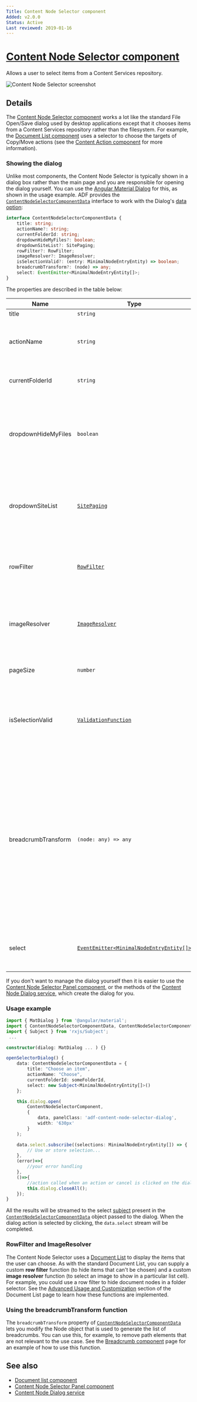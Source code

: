 ```yaml
---
Title: Content Node Selector component
Added: v2.0.0
Status: Active
Last reviewed: 2019-01-16
---
```


# [Content Node Selector component](../../content-services/content-node-selector/content-node-selector.component.ts "Defined in content-node-selector.component.ts")

Allows a user to select items from a Content Services repository.

![Content Node Selector screenshot](../docassets/images/ContentNodeSelector.png)

## Details

The [Content Node Selector component](../content-services/content-node-selector.component.md) works a lot like the standard File Open/Save
dialog used by desktop applications except that it chooses items from a Content Services
repository rather than the filesystem. For example, the
[Document List component](document-list.component.md) uses a selector to choose the targets
of Copy/Move actions (see the [Content Action component](content-action.component.md) for
more information).

### Showing the dialog

Unlike most components, the Content Node Selector is typically shown in a dialog box
rather than the main page and you are responsible for opening the dialog yourself. You can use the
[Angular Material Dialog](https://material.angular.io/components/dialog/overview) for this,
as shown in the usage example. ADF provides the [`ContentNodeSelectorComponentData`](../../content-services/content-node-selector/content-node-selector.component-data.interface.ts) interface
to work with the Dialog's
[data option](https://material.angular.io/components/dialog/overview#sharing-data-with-the-dialog-component-):

```ts
interface ContentNodeSelectorComponentData {
    title: string;
    actionName?: string;
    currentFolderId: string;
    dropdownHideMyFiles?: boolean;
    dropdownSiteList?: SitePaging;
    rowFilter?: RowFilter;
    imageResolver?: ImageResolver;
    isSelectionValid?: (entry: MinimalNodeEntryEntity) => boolean;
    breadcrumbTransform?: (node) => any;
    select: EventEmitter<MinimalNodeEntryEntity[]>;
}
```

The properties are described in the table below:

| Name | Type | Default value | Description |
| ---- | ---- | ------------- | ----------- |
| title | `string` | "" | Dialog title |
| actionName | `string` | "" | Text to appear on the dialog's main action button ("Move", "Copy", etc) |
| currentFolderId | `string` | `null` | Node ID of the folder currently listed. |
| dropdownHideMyFiles | `boolean` | `false` | Hide the "My Files" option added to the site list by default. See the [Sites Dropdown component](sites-dropdown.component.md) for more information. |
| dropdownSiteList | [`SitePaging`](https://github.com/Alfresco/alfresco-js-api/blob/master/src/alfresco-core-rest-api/docs/SitePaging.md) | `null` | Custom site for site dropdown same as siteList. See the [Sites Dropdown component](sites-dropdown.component.md) for more information. |
| rowFilter | [`RowFilter`](../../lib/content-services/document-list/data/row-filter.model.ts) | `null` | Custom row filter function. See the [Document List component](document-list.component.md#custom-row-filter) for more information. |
| imageResolver | [`ImageResolver`](../../lib/content-services/document-list/data/image-resolver.model.ts) | `null` | Custom image resolver function. See the [Document List component](document-list.component.md#custom-row-filter) for more information. |
| pageSize | `number` |  | Number of items shown per page in the list. |
| isSelectionValid | [`ValidationFunction`](../../lib/content-services/content-node-selector/content-node-selector-panel.component.ts) | `defaultValidation` | Function used to decide if the selected node has permission to be selected. Default value is a function that always returns true. |
| breadcrumbTransform | `(node: any) => any` |  | Transformation to be performed on the chosen/folder node before building the breadcrumb UI. Can be useful when custom formatting is needed for the breadcrumb. You can change the path elements from the node that are used to build the breadcrumb using this function. |
| select | [`EventEmitter<MinimalNodeEntryEntity[]>`](../content-services/document-library.model.md) |  | Event emitted with the current node selection when the dialog closes |

If you don't want to manage the dialog yourself then it is easier to use the
[Content Node Selector Panel component](content-node-selector-panel.component.md), or the
methods of the [Content Node Dialog service](content-node-dialog.service.md), which create
the dialog for you.

### Usage example

```ts
import { MatDialog } from '@angular/material';
import { ContentNodeSelectorComponentData, ContentNodeSelectorComponent} from '@adf/content-services'
import { Subject } from 'rxjs/Subject';
 ...

constructor(dialog: MatDialog ... ) {}

openSelectorDialog() {
    data: ContentNodeSelectorComponentData = {
        title: "Choose an item",
        actionName: "Choose",
        currentFolderId: someFolderId,
        select: new Subject<MinimalNodeEntryEntity[]>()
    };

    this.dialog.open(
        ContentNodeSelectorComponent,
        {
            data, panelClass: 'adf-content-node-selector-dialog',
            width: '630px'
        }
    );

    data.select.subscribe((selections: MinimalNodeEntryEntity[]) => {
        // Use or store selection...
    }, 
    (error)=>{
        //your error handling
    }, 
    ()=>{
        //action called when an action or cancel is clicked on the dialog
        this.dialog.closeAll();
    });
}
```

All the results will be streamed to the select [subject](http://reactivex.io/rxjs/manual/overview.html#subject) present in the [`ContentNodeSelectorComponentData`](../../content-services/content-node-selector/content-node-selector.component-data.interface.ts) object passed to the dialog.
When the dialog action is selected by clicking, the `data.select` stream will be completed.

### RowFilter and ImageResolver

The Content Node Selector uses a [Document List](document-list.component.md) to display the
items that the user can choose. As with the standard Document List, you can supply a custom
**row filter** function (to hide items that can't be chosen) and a custom **image resolver**
function (to select an image to show in a particular list cell). For example, you could use
a row filter to hide document nodes in a folder selector. See the
[Advanced Usage and Customization](document-list.component.md#advanced-usage-and-customization)
section of the Document List page to learn how these functions are implemented.

### Using the breadcrumbTransform function

The `breadcrumbTransform` property of [`ContentNodeSelectorComponentData`](../../content-services/content-node-selector/content-node-selector.component-data.interface.ts) lets you modify
the Node object that is used to generate the
list of breadcrumbs. You can use this, for example, to remove path elements that are not
relevant to the use case. See the [Breadcrumb component](breadcrumb.component.md) page for an
example of how to use this function.

## See also

-   [Document list component](document-list.component.md)
-   [Content Node Selector Panel component](content-node-selector-panel.component.md)
-   [Content Node Dialog service](content-node-dialog.service.md)
